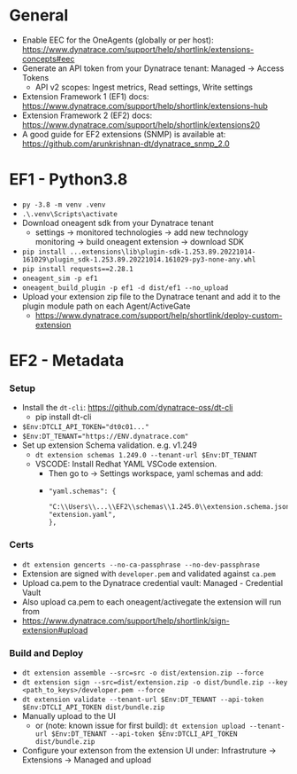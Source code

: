# General
* Enable EEC for the OneAgents (globally or per host): https://www.dynatrace.com/support/help/shortlink/extensions-concepts#eec
* Generate an API token from your Dynatrace tenant: Managed -> Access Tokens
    * API v2 scopes: Ingest metrics, Read settings, Write settings
* Extension Framework 1 (EF1) docs: https://www.dynatrace.com/support/help/shortlink/extensions-hub
* Extension Framework 2 (EF2) docs: https://www.dynatrace.com/support/help/shortlink/extensions20
* A good guide for EF2 extensions (SNMP) is available at: https://github.com/arunkrishnan-dt/dynatrace_snmp_2.0

# EF1 - Python3.8
* `py -3.8 -m venv .venv`
* `.\.venv\Scripts\activate`
* Download oneagent sdk from your Dynatrace tenant
    * settings -> monitored technologies -> add new technology monitoring -> build oneagent extension -> download SDK
* `pip install ...extensions\lib\plugin-sdk-1.253.89.20221014-161029\plugin_sdk-1.253.89.20221014.161029-py3-none-any.whl`
* `pip install requests==2.28.1`
* `oneagent_sim -p ef1`
* `oneagent_build_plugin -p ef1 -d dist/ef1 --no_upload`
* Upload your extension zip file to the Dynatrace tenant and add it to the plugin module path on each Agent/ActiveGate
    * https://www.dynatrace.com/support/help/shortlink/deploy-custom-extension

# EF2 - Metadata
### Setup
* Install the `dt-cli`: https://github.com/dynatrace-oss/dt-cli
    * pip install dt-cli
* `$Env:DTCLI_API_TOKEN="dt0c01..."`
* `$Env:DT_TENANT="https://ENV.dynatrace.com"`
* Set up extension Schema validation. e.g. v1.249
    * `dt extension schemas 1.249.0 --tenant-url $Env:DT_TENANT`
    * VSCODE: Install Redhat YAML VSCode extension.
        * Then go to -> Settings workspace, yaml schemas and add:
        *   ```
            "yaml.schemas": {
                "C:\\Users\\...\\EF2\\schemas\\1.245.0\\extension.schema.json": "extension.yaml",
            },
            ```

### Certs
* `dt extension gencerts --no-ca-passphrase --no-dev-passphrase`
* Extension are signed with `developer.pem` and validated against `ca.pem`
* Upload ca.pem to the Dynatrace credential vault: Managed - Credential Vault
*   Also upload ca.pem to each oneagent/activegate the extension will run from
*   https://www.dynatrace.com/support/help/shortlink/sign-extension#upload

### Build and Deploy
* `dt extension assemble --src=src -o dist/extension.zip --force`
* `dt extension sign --src=dist/extension.zip -o dist/bundle.zip --key <path_to_keys>/developer.pem --force`
* `dt extension validate --tenant-url $Env:DT_TENANT --api-token $Env:DTCLI_API_TOKEN dist/bundle.zip`
* Manually upload to the UI
    * or (note: known issue for first build): `dt extension upload --tenant-url $Env:DT_TENANT --api-token $Env:DTCLI_API_TOKEN dist/bundle.zip`
* Configure your extenson from the extension UI under: Infrastruture -> Extensions -> Managed and upload

